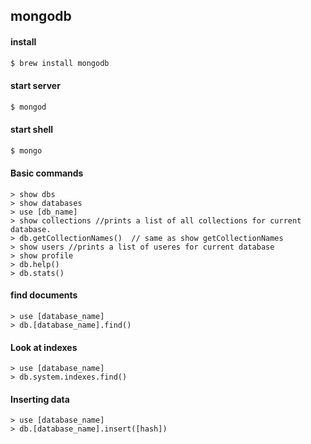 mongodb
---

#### install
```bash
$ brew install mongodb
```

#### start server
```bash
$ mongod
```

#### start shell
```bash
$ mongo
```

#### Basic commands
```
> show dbs
> show databases
> use [db_name]
> show collections //prints a list of all collections for current database.
> db.getCollectionNames()  // same as show getCollectionNames
> show users //prints a list of useres for current database
> show profile
> db.help()
> db.stats()
```

#### find documents
```
> use [database_name]
> db.[database_name].find()
```

#### Look at indexes
```
> use [database_name]
> db.system.indexes.find()
```

#### Inserting data
```
> use [database_name]
> db.[database_name].insert([hash])
```
